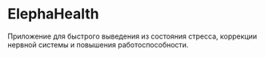 # ElephaHealth
Приложение для быстрого выведения из состояния стресса, коррекции нервной системы и повышения работоспособности.
